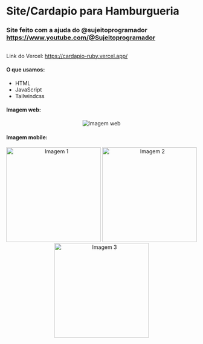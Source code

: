 # Site/Cardapio para Hamburgueria

### Site feito com a ajuda do @sujeitoprogramador <br> https://www.youtube.com/@Sujeitoprogramador

##
Link do Vercel: https://cardapio-ruby.vercel.app/

#### O que usamos:

- HTML
- JavaScript
- Tailwindcss

#### Imagem web: 
<p align="center">
  <img src="https://github.com/user-attachments/assets/e86eab09-2b48-4119-9fe9-675ca16f8540" alt="Imagem web"/>
</p>

#### Imagem mobile:
<p align="center">
  <img src="https://github.com/user-attachments/assets/28186d3c-35b4-489d-b5da-3310b82b86ef" alt="Imagem 1" width="250"/>
  <img src="https://github.com/user-attachments/assets/8f1c077c-0b6f-4991-8959-4d4b5009281f" alt="Imagem 2" width="250"/>
  <img src="https://github.com/user-attachments/assets/e9c426b7-f8f8-49e7-bd48-cbc7cfc08179" alt="Imagem 3" width="250"/>
</p>
